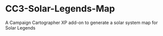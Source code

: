 # CC3-Solar-Legends-Map
A Campaign Cartographer XP add-on to generate a solar system map for Solar Legends
